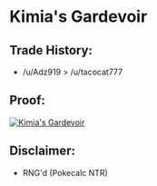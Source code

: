 # Kimia's Gardevoir

## Trade History:
* /u/Adz919 > /u/tacocat777

## Proof:
[![Kimia's Gardevoir](http://img.youtube.com/vi/dCps1apMoTs/0.jpg)](http://www.youtube.com/watch?v=dCps1apMoTs)

## Disclaimer:
* RNG'd (Pokecalc NTR)